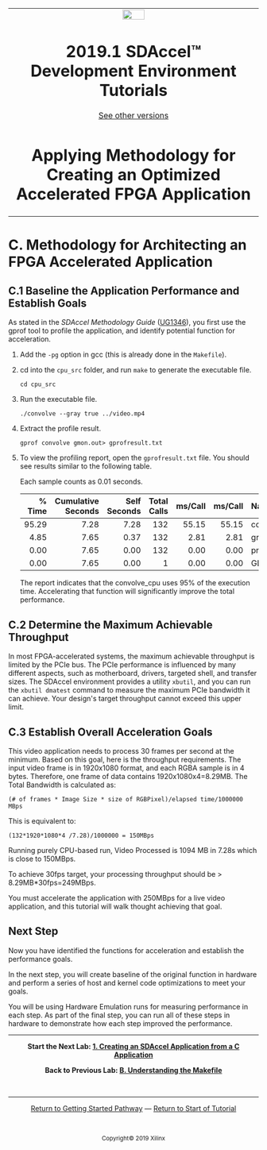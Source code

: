 <table>
 <tr>
   <td align="center"><img src="https://www.xilinx.com/content/dam/xilinx/imgs/press/media-kits/corporate/xilinx-logo.png" width="30%"/><h1>2019.1 SDAccel™ Development Environment Tutorials</h1>
   <a href="https://github.com/Xilinx/SDAccel-Tutorials/branches/all">See other versions</a>
   </td>
 </tr>
 <tr>
 <td align="center"><h1>Applying Methodology for Creating an Optimized Accelerated FPGA Application
 </td>
 </tr>
</table>

# C. Methodology for Architecting an FPGA Accelerated Application

## C.1 Baseline the Application Performance and Establish Goals

As stated in the *SDAccel Methodology Guide* ([UG1346](https://www.xilinx.com/support/documentation/sw_manuals/xilinx2019_1/ug1346-sdaccel-methodology-guide.pdf)), you first use the gprof tool to profile the application, and identify potential function for acceleration.

1. Add the `-pg` option in gcc (this is already done in the `Makefile`).
2. cd into the `cpu_src` folder, and run `make` to generate the executable file.

   ```
   cd cpu_src
   ```

3. Run the executable file.

   ```
   ./convolve --gray true ../video.mp4
   ```

4. Extract the profile result.

   ```
   gprof convolve gmon.out> gprofresult.txt
   ```

5. To view the profiling report, open the `gprofresult.txt` file. You should see results similar to the following table.

   Each sample counts as 0.01 seconds.

   | % Time | Cumulative Seconds | Self Seconds | Total Calls  | ms/Call  | ms/Call  | Name                         |  
   |--------:|-----------:|----------:|----------:|----------:|----------:|:------------------------------|  
   | 95.29  |     7.28  |   7.28   |    132   |  55.15   |  55.15   | convolve_cpu                 |
   |  4.85  |     7.65  |   0.37   |    132   |   2.81   |   2.81   | grayscale_cpu                |
   |  0.00  |     7.65  |   0.00   |    132   |   0.00   |   0.00   | print_progress(int, int)     |
   |  0.00  |     7.65  |   0.00   |      1   |   0.00   |   0.00   | GLOBAL__sub_I_default_output |

   The report indicates that the convolve_cpu uses 95% of the execution time. Accelerating that function will significantly improve the total performance.

## C.2 Determine the Maximum Achievable Throughput

In most FPGA-accelerated systems, the maximum achievable throughput is limited by the PCIe bus. The PCIe performance is influenced by many different aspects, such as motherboard, drivers, targeted shell, and transfer sizes. The SDAccel environment provides a utility `xbutil`, and you can run the `xbutil dmatest` command to measure the maximum PCIe bandwidth it can achieve. Your design's target throughput cannot exceed this upper limit.

## C.3 Establish Overall Acceleration Goals

This video application needs to process 30 frames per second at the minimum. Based on this goal, here is the throughput requirements.
The input video frame is in 1920x1080 format, and each RGBA sample is in 4 bytes. Therefore, one frame of data contains 1920x1080x4=8.29MB.
The Total Bandwidth is calculated as:

```
(# of frames * Image Size * size of RGBPixel)/elapsed time/1000000 MBps
```

This is equivalent to:

```
(132*1920*1080*4 /7.28)/1000000 = 150MBps
```

Running purely CPU-based run, Video Processed is 1094 MB in 7.28s which is close to 150MBps.

To achieve 30fps target, your processing throughput should be > 8.29MB*30fps=249MBps.

You must accelerate the application with 250MBps for a live video application, and this tutorial will walk thought achieving that goal.

## Next Step

Now you have identified the functions for acceleration and establish the performance goals.

In the next step, you will create baseline of the original function in hardware and perform a series of host and kernel code optimizations to meet your goals.

You will be using Hardware Emulation runs for measuring performance in each step. As part of the final step, you can run all of these steps in hardware to demonstrate how each step improved the performance.

-------------------------------------------------
<p align="Center"><b>Start the Next Lab: <a href="baseline.md">1. Creating an SDAccel Application from a C Application</a></b></p><p align="Center"><b>Back to Previous Lab:  <a href="HowToRunTutorial.md">B. Understanding the Makefile </a></b></p>

</br>
<hr/>
<p align="center"><a href="/docs/sdaccel-getting-started/">Return to Getting Started Pathway</a> — <a href="./README.md">Return to Start of Tutorial</a></p>
</br>
<p align="center"><sup>Copyright&copy; 2019 Xilinx</sup></p>